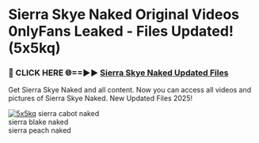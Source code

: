 # Sierra Skye Naked Original Videos 0nlyFans Leaked - Files Updated! (5x5kq)

<h3>🔴 CLICK HERE 🌐==►► <a href="https://tinyurl.com/up5wt9bj" rel="nofollow">Sierra Skye Naked Updated Files</a></h3>

Get Sierra Skye Naked and all content. Now you can access all videos and pictures of Sierra Skye Naked. New Updated Files 2025!

[![5x5kq](https://i.imgur.com/ABiUzMV.gif)](https://tinyurl.com/up5wt9bj)
sierra cabot naked<br>
sierra blake naked<br>
sierra peach naked
